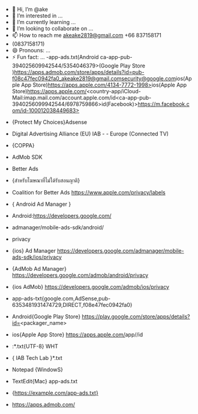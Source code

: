 - 👋 Hi, I’m @ake
- 👀 I’m interested in ...
- 🌱 I’m currently learning ...
- 💞️ I’m looking to collaborate on ...
- 📫 How to reach me akeake2819@gmail.com +66 837158171
- (0837158171)
- 😄 Pronouns: ...
- ⚡ Fun fact: ...
-app-ads.txt(Android ca-app-pub-394025609942544/5354046379>(Google Play Store )<pub-6353-4819-3147-4729><pub-115790836103215>https://apps.admob.com/store/apps/details?id=<pub-f08c47fec0942fa0_akeake2819@gmail.com><security@google.com>ios(Apple App Store)https://apps.apple.com/4134-7772-1998><pub-9302-0152-7968>ios(Apple App Store)https://apps.apple.com/<country-app/iCloud-Mail:imap.mail.com/account.apple.com/id<ca-app-pub-3940256099942544/6978759866>id<store-ID>(Facebook)>https://m.facebook.com/id-100012038449683>
<!---
akeake2819/akeake2819 is a ✨ special ✨ repository because its `README.md` (this file) appears on your GitHub profile.
You can click the Preview link to take a look at your changes.
--->
- {Protect My Choices}Adsense
- Digital Advertising Alliance (EU) IAB - - Europe (Connected TV) 
- {COPPA} 
- <Google Search Console> AdMob SDK
- Better Ads 
- {สำหรับโฆษณาที่ไม่ใด้รับสอนญาติ}
- Coalition for Better Ads
https://www.apple.com/privacy/labels

- { Android Ad Manager }
- Android:https://developers.google.com/
- admanager/mobile-ads-sdk/android/
- privacy

- {ios} Ad Manager
https://developers.google.com/admanager/mobile-ads-sdk/ios/privacy

- {AdMob Ad Manager}
https://developers.google.com/admob/android/privacy

- {ios AdMob}
https://developers.google.com/admob/ios/privacy

- app-ads-txt{google.com,AdSense,pub-6353481931474729,DIRECT,f08e47fec0942fa0}

- Android{Google Play Store}
https://play.google.com/store/apps/details?id=<packager_name>

- ios{Apple App Store}
https://apps.apple.com/<country>app/<app-name>/id<store-ID>

- :*.txt{UTF-8} WHT 
- { IAB Tech Lab }*.txt
- Notepad {WindowS}
- TextEdit{Mac} app-ads.txt
- {https://example.com/app-ads.txt}
- <ID> https://apps.admob.com/

